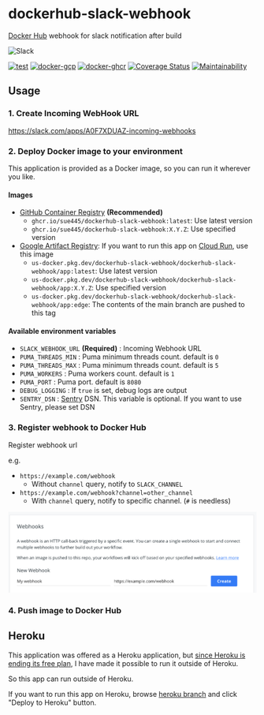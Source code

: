 # dockerhub-slack-webhook
[Docker Hub](https://hub.docker.com/) webhook for slack notification after build

![Slack](img/slack.png)

[![test](https://github.com/sue445/dockerhub-slack-webhook/actions/workflows/test.yml/badge.svg)](https://github.com/sue445/dockerhub-slack-webhook/actions/workflows/test.yml)
[![docker-gcp](https://github.com/sue445/dockerhub-slack-webhook/actions/workflows/docker-gcp.yml/badge.svg)](https://github.com/sue445/dockerhub-slack-webhook/actions/workflows/docker-gcp.yml)
[![docker-ghcr](https://github.com/sue445/dockerhub-slack-webhook/actions/workflows/docker-ghcr.yml/badge.svg)](https://github.com/sue445/dockerhub-slack-webhook/actions/workflows/docker-ghcr.yml)
[![Coverage Status](https://coveralls.io/repos/github/sue445/dockerhub-slack-webhook/badge.svg?branch=master)](https://coveralls.io/github/sue445/dockerhub-slack-webhook?branch=master)
[![Maintainability](https://api.codeclimate.com/v1/badges/a013ff2962f7a49b77f3/maintainability)](https://codeclimate.com/github/sue445/dockerhub-slack-webhook/maintainability)

## Usage
### 1. Create Incoming WebHook URL
https://slack.com/apps/A0F7XDUAZ-incoming-webhooks

### 2. Deploy Docker image to your environment
This application is provided as a Docker image, so you can run it wherever you like.

#### Images
* [GitHub Container Registry](https://github.com/sue445/dockerhub-slack-webhook/pkgs/container/dockerhub-slack-webhook) **(Recommended)**
  * `ghcr.io/sue445/dockerhub-slack-webhook:latest`: Use latest version
  * `ghcr.io/sue445/dockerhub-slack-webhook:X.Y.Z`: Use specified version
* [Google Artifact Registry](https://console.cloud.google.com/artifacts/docker/dockerhub-slack-webhook/us/dockerhub-slack-webhook/app): If you want to run this app on [Cloud Run](https://cloud.google.com/run), use this image
  * `us-docker.pkg.dev/dockerhub-slack-webhook/dockerhub-slack-webhook/app:latest`: Use latest version
  * `us-docker.pkg.dev/dockerhub-slack-webhook/dockerhub-slack-webhook/app:X.Y.Z`: Use specified version
  * `us-docker.pkg.dev/dockerhub-slack-webhook/dockerhub-slack-webhook/app:edge`: The contents of the main branch are pushed to this tag

#### Available environment variables
* `SLACK_WEBHOOK_URL` **(Required)** : Incoming Webhook URL
* `PUMA_THREADS_MIN` : Puma minimum threads count. default is `0`
* `PUMA_THREADS_MAX` : Puma minimum threads count. default is `5`
* `PUMA_WORKERS` : Puma workers count. default is `1`
* `PUMA_PORT` : Puma port. default is `8080`
* `DEBUG_LOGGING` : If `true` is set, debug logs are output
* `SENTRY_DSN` : [Sentry](https://sentry.io) DSN. This variable is optional. If you want to use Sentry, please set DSN

### 3. Register webhook to Docker Hub
Register webhook url

e.g. 

* `https://example.com/webhook`
  * Without `channel` query, notify to `SLACK_CHANNEL`
* `https://example.com/webhook?channel=other_channel`
  * With `channel` query, notify to specific channel. (`#` is needless)

![Docker Hub](img/dockerhub.png)

### 4. Push image to Docker Hub

## Heroku
This application was offered as a Heroku application, but [since Heroku is ending its free plan](https://blog.heroku.com/next-chapter), I have made it possible to run it outside of Heroku.

So this app can run outside of Heroku.

If you want to run this app on Heroku, browse [heroku branch](https://github.com/sue445/dockerhub-slack-webhook/tree/heroku) and click "Deploy to Heroku" button.
